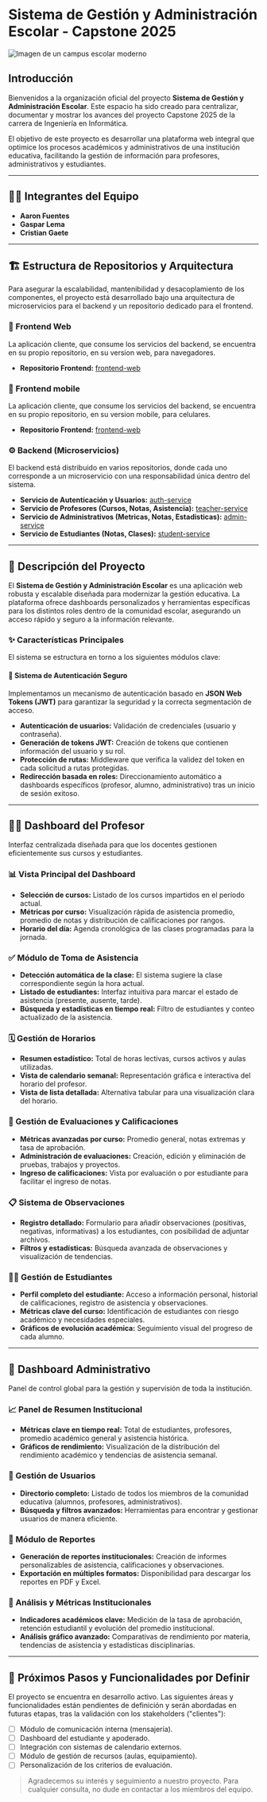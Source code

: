 # Sistema de Gestión y Administración Escolar - Capstone 2025

![Imagen de un campus escolar moderno](https://via.placeholder.com/800x200.png?text=Proyecto+Sistema+Escolar)

## Introducción

Bienvenidos a la organización oficial del proyecto **Sistema de Gestión y Administración Escolar**. Este espacio ha sido creado para centralizar, documentar y mostrar los avances del proyecto Capstone 2025 de la carrera de Ingeniería en Informática.

El objetivo de este proyecto es desarrollar una plataforma web integral que optimice los procesos académicos y administrativos de una institución educativa, facilitando la gestión de información para profesores, administrativos y estudiantes.

---

## 👨‍💻 Integrantes del Equipo

-   **Aaron Fuentes**
-   **Gaspar Lema**
-   **Cristian Gaete**

---

## 🏗️ Estructura de Repositorios y Arquitectura

Para asegurar la escalabilidad, mantenibilidad y desacoplamiento de los componentes, el proyecto está desarrollado bajo una arquitectura de microservicios para el backend y un repositorio dedicado para el frontend.

### 🎨 Frontend Web
La aplicación cliente, que consume los servicios del backend, se encuentra en su propio repositorio, en su version web, para navegadores.
-   **Repositorio Frontend:** [frontend-web](https://github.com/Capstone2025Duoc/frontend-web)

### 🎨 Frontend mobile
La aplicación cliente, que consume los servicios del backend, se encuentra en su propio repositorio, en su version mobile, para celulares.
-   **Repositorio Frontend:** [frontend-web](https://github.com/Capstone2025Duoc/frontend-mobile)

### ⚙️ Backend (Microservicios)
El backend está distribuido en varios repositorios, donde cada uno corresponde a un microservicio con una responsabilidad única dentro del sistema.
-   **Servicio de Autenticación y Usuarios:** [auth-service](https://github.com/Capstone2025Duoc/auth-service)
-   **Servicio de Profesores (Cursos, Notas, Asistencia):** [teacher-service](https://github.com/Capstone2025Duoc/teacher-service)
-   **Servicio de Administrativos (Metricas, Notas, Estadisticas):** [admin-service](https://github.com/Capstone2025Duoc/admin-service)
-   **Servicio de Estudiantes (Notas, Clases):** [student-service](https://github.com/Capstone2025Duoc/student-service)

---

## 📝 Descripción del Proyecto

El **Sistema de Gestión y Administración Escolar** es una aplicación web robusta y escalable diseñada para modernizar la gestión educativa. La plataforma ofrece dashboards personalizados y herramientas específicas para los distintos roles dentro de la comunidad escolar, asegurando un acceso rápido y seguro a la información relevante.

### ✨ Características Principales

El sistema se estructura en torno a los siguientes módulos clave:

#### 🔐 Sistema de Autenticación Seguro

Implementamos un mecanismo de autenticación basado en **JSON Web Tokens (JWT)** para garantizar la seguridad y la correcta segmentación de acceso.
-   **Autenticación de usuarios:** Validación de credenciales (usuario y contraseña).
-   **Generación de tokens JWT:** Creación de tokens que contienen información del usuario y su rol.
-   **Protección de rutas:** Middleware que verifica la validez del token en cada solicitud a rutas protegidas.
-   **Redirección basada en roles:** Direccionamiento automático a dashboards específicos (profesor, alumno, administrativo) tras un inicio de sesión exitoso.

---

## 🧑‍🏫 Dashboard del Profesor

Interfaz centralizada diseñada para que los docentes gestionen eficientemente sus cursos y estudiantes.

### 📊 Vista Principal del Dashboard
-   **Selección de cursos:** Listado de los cursos impartidos en el período actual.
-   **Métricas por curso:** Visualización rápida de asistencia promedio, promedio de notas y distribución de calificaciones por rangos.
-   **Horario del día:** Agenda cronológica de las clases programadas para la jornada.

### ✅ Módulo de Toma de Asistencia
-   **Detección automática de la clase:** El sistema sugiere la clase correspondiente según la hora actual.
-   **Listado de estudiantes:** Interfaz intuitiva para marcar el estado de asistencia (presente, ausente, tarde).
-   **Búsqueda y estadísticas en tiempo real:** Filtro de estudiantes y conteo actualizado de la asistencia.

### 🗓️ Gestión de Horarios
-   **Resumen estadístico:** Total de horas lectivas, cursos activos y aulas utilizadas.
-   **Vista de calendario semanal:** Representación gráfica e interactiva del horario del profesor.
-   **Vista de lista detallada:** Alternativa tabular para una visualización clara del horario.

### 💯 Gestión de Evaluaciones y Calificaciones
-   **Métricas avanzadas por curso:** Promedio general, notas extremas y tasa de aprobación.
-   **Administración de evaluaciones:** Creación, edición y eliminación de pruebas, trabajos y proyectos.
-   **Ingreso de calificaciones:** Vista por evaluación o por estudiante para facilitar el ingreso de notas.

### 📋 Sistema de Observaciones
-   **Registro detallado:** Formulario para añadir observaciones (positivas, negativas, informativas) a los estudiantes, con posibilidad de adjuntar archivos.
-   **Filtros y estadísticas:** Búsqueda avanzada de observaciones y visualización de tendencias.

### 👨‍🎓 Gestión de Estudiantes
-   **Perfil completo del estudiante:** Acceso a información personal, historial de calificaciones, registro de asistencia y observaciones.
-   **Métricas clave del curso:** Identificación de estudiantes con riesgo académico y necesidades especiales.
-   **Gráficos de evolución académica:** Seguimiento visual del progreso de cada alumno.

---

## 🏢 Dashboard Administrativo

Panel de control global para la gestión y supervisión de toda la institución.

### 📈 Panel de Resumen Institucional
-   **Métricas clave en tiempo real:** Total de estudiantes, profesores, promedio académico general y asistencia histórica.
-   **Gráficos de rendimiento:** Visualización de la distribución del rendimiento académico y tendencias de asistencia semanal.

### 👥 Gestión de Usuarios
-   **Directorio completo:** Listado de todos los miembros de la comunidad educativa (alumnos, profesores, administrativos).
-   **Búsqueda y filtros avanzados:** Herramientas para encontrar y gestionar usuarios de manera eficiente.

### 📄 Módulo de Reportes
-   **Generación de reportes institucionales:** Creación de informes personalizables de asistencia, calificaciones y observaciones.
-   **Exportación en múltiples formatos:** Disponibilidad para descargar los reportes en PDF y Excel.

### 🔬 Análisis y Métricas Institucionales
-   **Indicadores académicos clave:** Medición de la tasa de aprobación, retención estudiantil y evolución del promedio institucional.
-   **Análisis gráfico avanzado:** Comparativas de rendimiento por materia, tendencias de asistencia y estadísticas disciplinarias.

---

## 🚀 Próximos Pasos y Funcionalidades por Definir

El proyecto se encuentra en desarrollo activo. Las siguientes áreas y funcionalidades están pendientes de definición y serán abordadas en futuras etapas, tras la validación con los stakeholders ("clientes"):

-   [ ] Módulo de comunicación interna (mensajería).
-   [ ] Dashboard del estudiante y apoderado.
-   [ ] Integración con sistemas de calendario externos.
-   [ ] Módulo de gestión de recursos (aulas, equipamiento).
-   [ ] Personalización de los criterios de evaluación.

> Agradecemos su interés y seguimiento a nuestro proyecto. Para cualquier consulta, no dude en contactar a los miembros del equipo.
